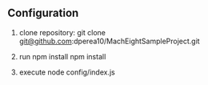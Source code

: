 ## Configuration
1. clone repository:
git clone  git@github.com:dperea10/MachEightSampleProject.git 

2. run npm install
npm install

3. execute 
node config/index.js

